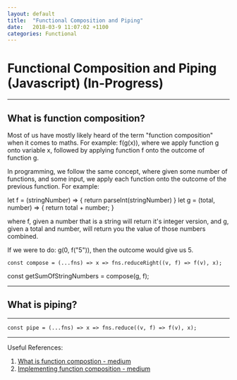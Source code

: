 ```yaml
---
layout: default
title:  "Functional Composition and Piping"
date:   2018-03-9 11:07:02 +1100
categories: Functional
---
```


# [](#header-1) Functional Composition and Piping (Javascript) (In-Progress)

* * *

## [](#header-2) What is function composition?
Most of us have mostly likely heard of the term "function composition" when it
comes to maths. For example: f(g(x)), where we apply function g onto variable x,
followed by applying function f onto the outcome of function g.  

In programming, we follow the same concept, where given some number of functions,
and some input, we apply each function onto the outcome of the previous function.
For example:

let f = (stringNumber) => { return parseInt(stringNumber) }
let g = (total, number) => { return total + number; }

where f, given a number that is a string will return it's integer version,
and g, given a total and number, will return you the value of those numbers
combined.

If we were to do: g(0, f("5")), then the outcome would give us 5.   

```
const compose = (...fns) => x => fns.reduceRight((v, f) => f(v), x);
```

const getSumOfStringNumbers = compose(g, f);


* * *

## [](#header-2) What is piping?

* * *

```
const pipe = (...fns) => x => fns.reduce((v, f) => f(v), x);
```

* * *

Useful References:   
1. [What is function compostion - medium](https://medium.com/javascript-scene/master-the-javascript-interview-what-is-function-composition-20dfb109a1a0)   
2. [Implementing function composition - medium](https://medium.com/@gigobyte/implementing-the-function-composition-operator-in-javascript-e2c4f1847d6a)  
